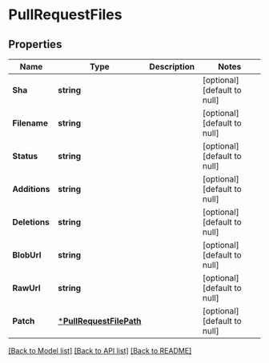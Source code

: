 # PullRequestFiles

## Properties
Name | Type | Description | Notes
------------ | ------------- | ------------- | -------------
**Sha** | **string** |  | [optional] [default to null]
**Filename** | **string** |  | [optional] [default to null]
**Status** | **string** |  | [optional] [default to null]
**Additions** | **string** |  | [optional] [default to null]
**Deletions** | **string** |  | [optional] [default to null]
**BlobUrl** | **string** |  | [optional] [default to null]
**RawUrl** | **string** |  | [optional] [default to null]
**Patch** | [***PullRequestFilePath**](PullRequestFilePath.md) |  | [optional] [default to null]

[[Back to Model list]](../README.md#documentation-for-models) [[Back to API list]](../README.md#documentation-for-api-endpoints) [[Back to README]](../README.md)



